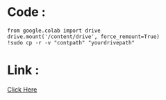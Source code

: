# Code :
```
from google.colab import drive
drive.mount('/content/drive', force_remount=True)
!sudo cp -r -v "contpath" "yourdrivepath"

```
# Link :

[Click Here](https://td.msgsuite.workers.dev/)
